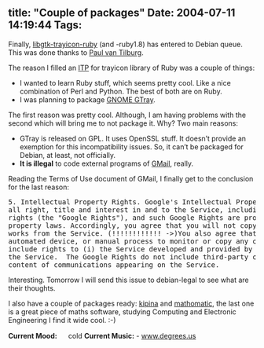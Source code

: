 title: "Couple of packages"
Date: 2004-07-11 14:19:44
Tags: 
---
<p>Finally, <a href="http://ruby-gnome2.sourceforge.jp/#Ruby%2FGtkTrayIcon+0.1.0">libgtk-trayicon-ruby</a> (and -ruby1.8) has entered to Debian queue. This was done thanks to <a href="mailto:paulvtATdebian.org">Paul van Tilburg</a>.

The reason I filled an <a href="http://lists.debian.org/debian-devel/2004/06/msg01494.html">ITP</a> for trayicon library of Ruby was a couple of things:
</p>
<ul>
<li>I wanted to learn Ruby stuff, which seems pretty cool. Like a nice combination of Perl and Python. The best of both are on Ruby.</li>
<li>I was planning to package <a href="http://fraggle.alkali.org/projects/gtray/">GNOME GTray</a>.</li>
</ul>
<p>
The first reason was pretty cool. Although, I am having problems with the second which will bring me to not package it. Why? Two main reasons:
</p>
<ul>
<li>GTray is released on GPL. It uses OpenSSL stuff. It doesn&#8217;t provide an exemption for this incompatibility issues. So, it can&#8217;t be packaged for Debian, at least, not officially.</li>
<li>
<strong>It is illegal</strong> to code external programs of <a href="http://gmail.google.com/">GMail</a>, really.</li>
</ul>
<p>
Reading the Terms of Use document of GMail, I finally get to the conclusion for the last reason:
</p>
<pre>5. Intellectual Property Rights. Google's Intellectual Property Rights. You acknowledge that Google owns
all right, title and interest in and to the Service, including without limitation all intellectual property
rights (the "Google Rights"), and such Google Rights are protected by U.S. and international intellectual
property laws. Accordingly, you agree that you will not copy, reproduce, alter, modify, or create derivative
works from the Service. (!!!!!!!!!!!! -&gt;)You also agree that you will not use any robot, spider, other
automated device, or manual process to monitor or copy any content from the Service. The Google Rights
include rights to (i) the Service developed and provided by Google; and (ii) all software associated with
the Service.  The Google Rights do not include third-party content used as part of Service, including the
content of communications appearing on the Service.</pre>
<p>
Interesting. Tomorrow I will send this issue to debian-legal to see what are their thoughts.

I also have a couple of packages ready: <a href="http://mirjami.net/%7Eville/kipina/">kipina</a> and <a href="http://www.lightlink.com/computer/math/">mathomatic</a>, the last one is a great piece of maths software, studying Computing and Electronic Engineering I find it wide cool. :-)
</p>
<strong>Current Mood:</strong> <img width="15" height="15" src="http://stat.livejournal.com/img/mood/growf/smileys/sad.gif"/> cold
<strong>Current Music:</strong>  - <a href="http://www.degrees.us">www.degrees.us</a>
